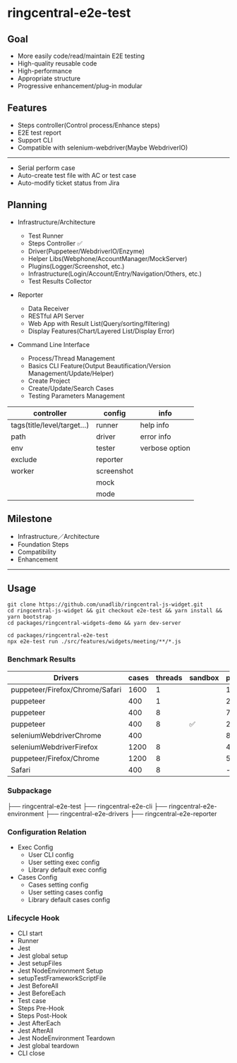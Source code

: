 # ringcentral-e2e-test

## Goal
* More easily code/read/maintain E2E testing
* High-quality reusable code
* High-performance
* Appropriate structure
* Progressive enhancement/plug-in modular

## Features
* Steps controller(Control process/Enhance steps)
* E2E test report
* Support CLI
* Compatible with selenium-webdriver(Maybe WebdriverIO)
----
* Serial perform case
* Auto-create test file with AC or test case
* Auto-modify ticket status from Jira

## Planning
- Infrastructure/Architecture
  * Test Runner
  * Steps Controller ✅
  * Driver(Puppeteer/WebdriverIO/Enzyme)
  * Helper Libs(Webphone/AccountManager/MockServer)
  * Plugins(Logger/Screenshot, etc.)
  * Infrastructure(Login/Account/Entry/Navigation/Others, etc.)
  * Test Results Collector

- Reporter
  * Data Receiver
  * RESTful API Server
  * Web App with Result List(Query/sorting/filtering)
  * Display Features(Chart/Layered List/Display Error)

- Command Line Interface
  * Process/Thread Management
  * Basics CLI Feature(Output Beautification/Version Management/Update/Helper)
  * Create Project
  * Create/Update/Search Cases
  * Testing Parameters Management

| controller                | config     | info           |
| ------------------------- | ---------- | -------------- |
| tags(title/level/target…) | runner     | help info      |
| path                      | driver     | error info     |
| env                       | tester     | verbose option |
| exclude                   | reporter   |                |
| worker                    | screenshot |                |
|                           | mock       |                |
|                           | mode       |                |

## Milestone
* Infrastructure／Architecture
* Foundation Steps
* Compatibility
* Enhancement

------

## Usage

```shell
git clone https://github.com/unadlib/ringcentral-js-widget.git
cd ringcentral-js-widget && git checkout e2e-test && yarn install && yarn bootstrap
cd packages/ringcentral-widgets-demo && yarn dev-server
```

```shell
cd packages/ringcentral-e2e-test
npx e2e-test run ./src/features/widgets/meeting/**/*.js
```


### Benchmark Results
| Drivers                         | cases | threads | sandbox | performance | stability |
| ------------------------------- | ----- | ------- | ------- | ----------- | --------- |
| puppeteer/Firefox/Chrome/Safari | 1600  | 1       |         | 1260.56s    | ✅         |
| puppeteer                       | 400   | 1       |         | 215.179s    | ✅         |
| puppeteer                       | 400   | 8       |         | 79.744s     | ✅         |
| puppeteer                       | 400   | 8       | ✅       | 230.122s    | ✅         |
| seleniumWebdriverChrome         | 400   |         |         | 80.129s     | ✅         |
| seleniumWebdriverFirefox        | 1200  | 8       |         | 428s        | ❌         |
| puppeteer/Firefox/Chrome        | 1200  | 8       |         | 505.122s    | ❌         |
| Safari                          | 400   | 8       |         | -           | ❌         |

### Subpackage

├── ringcentral-e2e-test
      ├── ringcentral-e2e-cli
            ├── ringcentral-e2e-environment
                  ├── ringcentral-e2e-drivers
      ├── ringcentral-e2e-reporter

### Configuration Relation

- Exec Config
  - User CLI config
  - User setting exec config
  - Library default exec config
- Cases Config
  - Cases setting config
  - User setting cases config
  - Library default cases config

### Lifecycle Hook

* CLI start
* Runner
* Jest
* Jest global setup
* Jest setupFiles
* Jest NodeEnvironment Setup
* setupTestFrameworkScriptFile
* Jest BeforeAll
* Jest BeforeEach
* Test case
* Steps Pre-Hook
* Steps Post-Hook
* Jest AfterEach
* Jest AfterAll
* Jest NodeEnvironment Teardown
* Jest global teardown
* CLI close